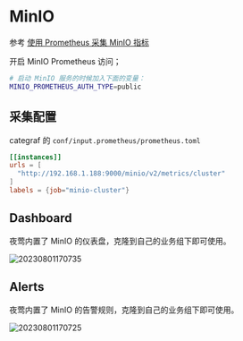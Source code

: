 # MinIO

参考 [使用 Prometheus 采集 MinIO 指标](https://min.io/docs/minio/linux/operations/monitoring/collect-minio-metrics-using-prometheus.html?ref=docs-redirect#minio-metrics-collect-using-prometheus)

开启 MinIO Prometheus 访问；

```bash
# 启动 MinIO 服务的时候加入下面的变量：
MINIO_PROMETHEUS_AUTH_TYPE=public
```

## 采集配置

categraf 的 `conf/input.prometheus/prometheus.toml`

```toml
[[instances]]
urls = [
  "http://192.168.1.188:9000/minio/v2/metrics/cluster"
]
labels = {job="minio-cluster"}
```

## Dashboard

夜莺内置了 MinIO 的仪表盘，克隆到自己的业务组下即可使用。

![20230801170735](https://download.flashcat.cloud/ulric/20230801170735.png)

## Alerts

夜莺内置了 MinIO 的告警规则，克隆到自己的业务组下即可使用。

![20230801170725](https://download.flashcat.cloud/ulric/20230801170725.png)
